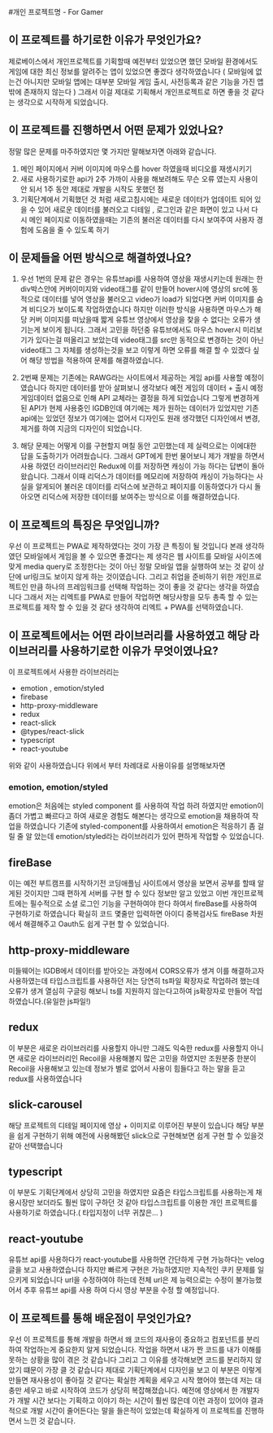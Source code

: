 #개인 프로젝트명 - For Gamer

## 이 프로젝트를 하기로한 이유가 무엇인가요?
제로베이스에서 개인프로젝트를 기획할때 예전부터 있었으면 했던 모바일 환경에서도 게임에 대한 최신 정보를 알려주는 앱이 있었으면 좋겠다 생각하였습니다
( 모바일에 없는건 아니지만 모바일 앱에는 대부분 모바일 게임 출시, 사전등록과 같은 기능을 가진 앱 밖에 존재하지 않는다 )
그래서 이걸 제대로 기획해서 개인프로젝트로 하면 좋을 것 같다는 생각으로 시작하게 되었습니다.

## 이 프로젝트를 진행하면서 어떤 문제가 있었나요?
정말 많은 문제를 마주하였지만 몇 가지만 말해보자면 아래와 같습니다.

1. 메인 페이지에서 커버 이미지에 마우스를 hover 하였을때 비디오를 재생시키기
2. 새로 사용하기로한 api가 2주 가까이 사용을 해보려해도 무슨 오류 였는지 사용이 안 되서 1주 동안 제대로 개발을 시작도 못했던 점
3. 기획단계에서 기획했던 것 처럼 새로고침시에는 새로운 데이터가 업데이트 되어 있을 수 있어 새로운 데이터를 불러오고 디테일 , 로그인과 같은 화면이 있고 나서 다시
메인 페이지로 이동하였을때는 기존의 불러온 데이터를 다시 보여주여 사용자 경험에 도움을 줄 수 있도록 하기


## 이 문제들을 어떤 방식으로 해결하였나요?
1. 우선 1번의 문제 같은 경우는 유튜브api를 사용하여 영상을 재생시키는데 원래는 한 div박스안에 커버이미지와 video태그를 같이 만들어 hover시에 영상의 src에 동적으로 데이터를
넣어 영상을 불러오고 video가 load가 되었다면 커버 이미지를 숨겨 비디오가 보이도록 작업하였습니다 하지만 이러한 방식을 사용하면 마우스가 해당 커버 이미지를 떠났을때 짧게 유튜브 영상에서
영상을 찾을 수 없다는 오류가 생기는게 보이게 됩니다. 그래서 고민을 하던중 유튜브에서도 마우스 hover시 미리보기가 있다는걸 떠올리고 보았는데 video태그를 src만 동적으로 변경하는 것이 아닌
video태그 그 자체를 생성하는것을 보고 이렇게 하면 오류를 해결 할 수 있겠다 싶어 해당 방법을 적용하여 문제를 해결하였습니다.

3. 2번째 문제는 기존에는 RAWG라는 사이트에서 제공하는 게임 api를 사용할 예정이였습니다 하지만 데이터를 받아 살펴보니 생각보다 예전 게임의 데이터 + 출시 예정 게임데이터 없음으로 인해 API 교체라는 결정을 하게
되었습니다 그렇게 변경하게 된 API가 현제 사용중인 IGDB인데 여기에는 제가 원하는 데이터가 있었지만 기존 api에는 있었던 정보가 여기에는 없어서 디자인도 원래 생각했던 디자인에서 변경, 제거를 하여 지금의 디자인이
되었습니다.

4. 해당 문제는 어떻게 이를 구현할지 며칠 동안 고민했는데 제 실력으로는 이에대한 답을 도출하기가 어려웠습니다. 그래서 GPT에게 한번 물어보니 제가 개발을 하면서 사용 하였던 라이브러리인 Redux에 이를 저장하면 캐싱이 가능
하다는 답변이 돌아왔습니다. 그래서 이때 리덕스가 데이터를 메모리에 저장하여 캐싱이 가능하다는 사실을 알게되어 불러온 데이터를 리덕스에 보관하고 페이지를 이동하였다가 다시 돌아오면 리덕스에 저장한 데이터를 보여주는 방식으로 
이를 해결하였습니다.


## 이 프로젝트의 특징은 무엇입니까?
우선 이 프로젝트는 PWA로 제작하였다는 것이 가장 큰 특징이 될 것입니다 본래 생각하였던 모바일에서 게임을 볼 수 있으면 좋겠다는 제 생각은 웹 사이트를 모바일 사이즈에 맞게 media query로 조정한다는 것이 아닌
정말 모바일 앱을 실행하여 보는 것 같이 상단에 url링크도 보이지 않게 하는 것이였습니다. 그리고 취업을 준비하기 위한 개인프로젝트인 만큼 하나의 프레임워크를 선택해 작업하는 것이 좋을 것 같다는 생각을 하였습니다
그래서 저는 리엑트를 PWA로 만들어 작업하면 해당사항을 모두 총족 할 수 있는 프로젝트를 제작 할 수 있을 것 같다 생각하여 리엑트 + PWA를 선택하였습니다.

## 이 프로젝트에서는 어떤 라이브러리를 사용하였고 해당 라이브러리를 사용하기로한 이유가 무엇이였나요?
이 프로젝트에서 사용한 라이브러리는
- emotion , emotion/styled
- firebase
- http-proxy-middleware
- redux
- react-slick
- @types/react-slick
- typescript
- react-youtube

위와 같이 사용하였습니다 위에서 부터 차례대로 사용이유를 설명해보자면

### emotion, emotion/styled
emotion은 처음에는 styled component 를 사용하여 작업 하려 하였지만 emotion이 좀더 가볍고 빠르다고 하여 새로운 경험도 해본다는 생각으로 emotion을 채용하여 작업을 하였습니다 기존에 styled-component를
사용하여서 emotion은 적응하기 좀 걸릴 줄 알 았는데 emotion/styled라는 라이브러리가 있어 편하게 작업할 수 있었습니다.

## fireBase
이는 예전 부트캠프를 시작하기전 코딩애플님 사이트에서 영상을 보면서 공부를 할때 알게된 것이지만 그때 편하게 서버를 구현 할 수 있다 정보만 알고 있었고 이번 개인프로젝트에는 필수적으로 소셜 로그인 기능을 구현하여야
한다 하여서 fireBase를 사용하여 구현하기로 하였습니다 확실히 코드 몇줄만 입력하면 아이디 중복검사도 fireBase 차원에서 해결해주고 Oauth도 쉽게 구현 할 수 있었습니다.

## http-proxy-middleware
미들웨어는 IGDB에서 데이터를 받아오는 과정에서 CORS오류가 생겨 이를 해결하고자 사용하였는데 타입스크립트를 사용하던 저는 당연히 ts파일 확장자로 작업하려 했는데 오류가 생겨 열심히 구글링 해보니 ts를 지원하지
않는다고하여 js확장자로 만들어 작업하였습니다.(유일한 js파일!)

## redux
이 부분은 새로운 라이브러리를 사용할지 아니만 그래도 익숙한 redux를 사용할지 아니면 새로운 라이브러리인 Recoil을 사용해볼지 많은 고민을 하였지만 조원분중 한분이 Recoil을 사용해보고 있는데 정보가 별로 없어서
사용이 힘들다고 하는 말을 듣고 redux를 사용하였습니다

## slick-carousel 
해당 프로젝트의 디테일 페이지에 영상 + 이미지로 이루어진 부분이 있습니다 해당 부분을 쉽게 구현하기 위해 예전에 사용해봤던 slick으로 구현해보면 쉽게 구현 할 수 있을것 같아 선택했습니다

## typescript
이 부분도 기획단계에서 상당히 고민을 하였지만 요즘은 타입스크립트를 사용하는게 채용시장만 보더라도 훨씬 많이 구하던 것 같아 타입스크립트를 이용한 개인 프로젝트를 사용하기로 하였습니다.( 타입지정이 너무 귀찮은... )

## react-youtube
유튜브 api를 사용하다가 react-youtube를 사용하면 간단하게 구현 가능하다는 velog 글을 보고 사용하였습니다 하지만 빠르게 구현은 가능하였지만 지속적인 쿠키 문제를 일으키게 되었습니다
url을 수정하여야 하는데 전체 url은 제 능력으로는 수정이 불가능했어서 추후 유튜브 api를 사용 하여 다시 영상 부분을 수정 할 예정입니다.

## 이 프로젝트를 통해 배운점이 무엇인가요?
우선 이 프로젝트를 통해 개발을 하면서 왜 코드의 재사용이 중요하고 컴포넌트를 분리하여 작업하는게 중요한지 알게 되었습니다. 작업을 하면서 내가 짠 코드를 내가 이해를 못하는 상황을 많이 겪은 것 같습니다 그리고 그 이유를
생각해보면 코드를 분리하지 않았기 떄문이 가장 클 것 같습니다 제대로 기획단계에서 디자인을 보고 이 부분은 이렇게 만들면 재사용성이 좋아질 것 같다는 확실한 계획을 세우고 시작 했어야 했는데 저는 대충만 세우고 바로 시작하여 
코드가 상당히 복잡해졌습니다. 예전에 영상에서 한 개발자가 개발 시간 보다는 기획하고 이야기 하는 시간이 훨씬 많은데 이런 과정이 있어야 결과적으로 개발 시간이 줄어든다는 말을 들은적이 있었는데 확실하게
이 프로젝트를 진행하면서 느낀 것 같습니다.

